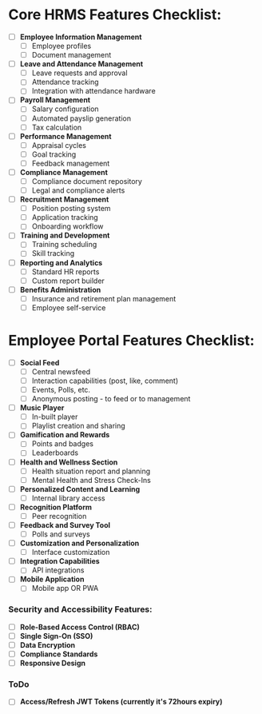# Core HRMS Features Checklist:

- [ ] **Employee Information Management**
  - [ ] Employee profiles
  - [ ] Document management
- [ ] **Leave and Attendance Management**
  - [ ] Leave requests and approval
  - [ ] Attendance tracking
  - [ ] Integration with attendance hardware
- [ ] **Payroll Management**
  - [ ] Salary configuration
  - [ ] Automated payslip generation
  - [ ] Tax calculation
- [ ] **Performance Management**
  - [ ] Appraisal cycles
  - [ ] Goal tracking
  - [ ] Feedback management
- [ ] **Compliance Management**
  - [ ] Compliance document repository
  - [ ] Legal and compliance alerts
- [ ] **Recruitment Management**
  - [ ] Position posting system
  - [ ] Application tracking
  - [ ] Onboarding workflow
- [ ] **Training and Development**
  - [ ] Training scheduling
  - [ ] Skill tracking
- [ ] **Reporting and Analytics**
  - [ ] Standard HR reports
  - [ ] Custom report builder
- [ ] **Benefits Administration**
  - [ ] Insurance and retirement plan management
  - [ ] Employee self-service

# Employee Portal Features Checklist:

- [ ] **Social Feed**
  - [ ] Central newsfeed
  - [ ] Interaction capabilities (post, like, comment)
  - [ ] Events, Polls, etc.
  - [ ] Anonymous posting - to feed or to management
- [ ] **Music Player**
  - [ ] In-built player
  - [ ] Playlist creation and sharing
- [ ] **Gamification and Rewards**
  - [ ] Points and badges
  - [ ] Leaderboards
- [ ] **Health and Wellness Section**
  - [ ] Health situation report and planning
  - [ ] Mental Health and Stress Check-Ins
- [ ] **Personalized Content and Learning**
  - [ ] Internal library access
- [ ] **Recognition Platform**
  - [ ] Peer recognition
- [ ] **Feedback and Survey Tool**
  - [ ] Polls and surveys
- [ ] **Customization and Personalization**
  - [ ] Interface customization
- [ ] **Integration Capabilities**
  - [ ] API integrations
- [ ] **Mobile Application**
  - [ ] Mobile app OR PWA

### Security and Accessibility Features:

- [ ] **Role-Based Access Control (RBAC)**
- [ ] **Single Sign-On (SSO)**
- [ ] **Data Encryption**
- [ ] **Compliance Standards**
- [ ] **Responsive Design**

### ToDo

- [ ] **Access/Refresh JWT Tokens (currently it's 72hours expiry)**
